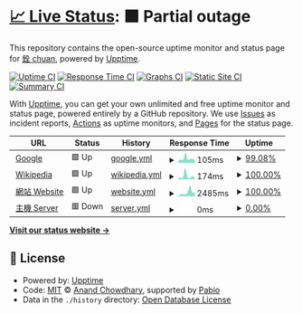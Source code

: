 # [📈 Live Status](https://demo.upptime.js.org): <!--live status--> **🟧 Partial outage**

This repository contains the open-source uptime monitor and status page for [銓 chuan](https://chuan0418.me/), powered by [Upptime](https://github.com/upptime/upptime).

[![Uptime CI](https://github.com/chuan0418-com/upptime/workflows/Uptime%20CI/badge.svg)](https://github.com/chuan0418-com/upptime/actions?query=workflow%3A%22Uptime+CI%22)
[![Response Time CI](https://github.com/chuan0418-com/upptime/workflows/Response%20Time%20CI/badge.svg)](https://github.com/chuan0418-com/upptime/actions?query=workflow%3A%22Response+Time+CI%22)
[![Graphs CI](https://github.com/chuan0418-com/upptime/workflows/Graphs%20CI/badge.svg)](https://github.com/chuan0418-com/upptime/actions?query=workflow%3A%22Graphs+CI%22)
[![Static Site CI](https://github.com/chuan0418-com/upptime/workflows/Static%20Site%20CI/badge.svg)](https://github.com/chuan0418-com/upptime/actions?query=workflow%3A%22Static+Site+CI%22)
[![Summary CI](https://github.com/chuan0418-com/upptime/workflows/Summary%20CI/badge.svg)](https://github.com/chuan0418-com/upptime/actions?query=workflow%3A%22Summary+CI%22)

With [Upptime](https://upptime.js.org), you can get your own unlimited and free uptime monitor and status page, powered entirely by a GitHub repository. We use [Issues](https://github.com/chuan0418-com/upptime/issues) as incident reports, [Actions](https://github.com/chuan0418-com/upptime/actions) as uptime monitors, and [Pages](https://demo.upptime.js.org) for the status page.

<!--start: status pages-->
<!-- This summary is generated by Upptime (https://github.com/upptime/upptime) -->
<!-- Do not edit this manually, your changes will be overwritten -->
<!-- prettier-ignore -->
| URL | Status | History | Response Time | Uptime |
| --- | ------ | ------- | ------------- | ------ |
| <img alt="" src="https://icons.duckduckgo.com/ip3/www.google.com.ico" height="13"> [Google](https://www.google.com) | 🟩 Up | [google.yml](https://github.com/chuan0418-com/upptime/commits/HEAD/history/google.yml) | <details><summary><img alt="Response time graph" src="./graphs/google/response-time-week.png" height="20"> 105ms</summary><br><a href="https://status-beta2.chuan0418.com/history/google"><img alt="Response time 119" src="https://img.shields.io/endpoint?url=https%3A%2F%2Fraw.githubusercontent.com%2Fchuan0418-com%2Fupptime%2FHEAD%2Fapi%2Fgoogle%2Fresponse-time.json"></a><br><a href="https://status-beta2.chuan0418.com/history/google"><img alt="24-hour response time 72" src="https://img.shields.io/endpoint?url=https%3A%2F%2Fraw.githubusercontent.com%2Fchuan0418-com%2Fupptime%2FHEAD%2Fapi%2Fgoogle%2Fresponse-time-day.json"></a><br><a href="https://status-beta2.chuan0418.com/history/google"><img alt="7-day response time 105" src="https://img.shields.io/endpoint?url=https%3A%2F%2Fraw.githubusercontent.com%2Fchuan0418-com%2Fupptime%2FHEAD%2Fapi%2Fgoogle%2Fresponse-time-week.json"></a><br><a href="https://status-beta2.chuan0418.com/history/google"><img alt="30-day response time 114" src="https://img.shields.io/endpoint?url=https%3A%2F%2Fraw.githubusercontent.com%2Fchuan0418-com%2Fupptime%2FHEAD%2Fapi%2Fgoogle%2Fresponse-time-month.json"></a><br><a href="https://status-beta2.chuan0418.com/history/google"><img alt="1-year response time 119" src="https://img.shields.io/endpoint?url=https%3A%2F%2Fraw.githubusercontent.com%2Fchuan0418-com%2Fupptime%2FHEAD%2Fapi%2Fgoogle%2Fresponse-time-year.json"></a></details> | <details><summary><a href="https://status-beta2.chuan0418.com/history/google">99.08%</a></summary><a href="https://status-beta2.chuan0418.com/history/google"><img alt="All-time uptime 100.00%" src="https://img.shields.io/endpoint?url=https%3A%2F%2Fraw.githubusercontent.com%2Fchuan0418-com%2Fupptime%2FHEAD%2Fapi%2Fgoogle%2Fuptime.json"></a><br><a href="https://status-beta2.chuan0418.com/history/google"><img alt="24-hour uptime 100.00%" src="https://img.shields.io/endpoint?url=https%3A%2F%2Fraw.githubusercontent.com%2Fchuan0418-com%2Fupptime%2FHEAD%2Fapi%2Fgoogle%2Fuptime-day.json"></a><br><a href="https://status-beta2.chuan0418.com/history/google"><img alt="7-day uptime 99.08%" src="https://img.shields.io/endpoint?url=https%3A%2F%2Fraw.githubusercontent.com%2Fchuan0418-com%2Fupptime%2FHEAD%2Fapi%2Fgoogle%2Fuptime-week.json"></a><br><a href="https://status-beta2.chuan0418.com/history/google"><img alt="30-day uptime 99.75%" src="https://img.shields.io/endpoint?url=https%3A%2F%2Fraw.githubusercontent.com%2Fchuan0418-com%2Fupptime%2FHEAD%2Fapi%2Fgoogle%2Fuptime-month.json"></a><br><a href="https://status-beta2.chuan0418.com/history/google"><img alt="1-year uptime 99.98%" src="https://img.shields.io/endpoint?url=https%3A%2F%2Fraw.githubusercontent.com%2Fchuan0418-com%2Fupptime%2FHEAD%2Fapi%2Fgoogle%2Fuptime-year.json"></a></details>
| <img alt="" src="https://icons.duckduckgo.com/ip3/en.wikipedia.org.ico" height="13"> [Wikipedia](https://en.wikipedia.org) | 🟩 Up | [wikipedia.yml](https://github.com/chuan0418-com/upptime/commits/HEAD/history/wikipedia.yml) | <details><summary><img alt="Response time graph" src="./graphs/wikipedia/response-time-week.png" height="20"> 174ms</summary><br><a href="https://status-beta2.chuan0418.com/history/wikipedia"><img alt="Response time 167" src="https://img.shields.io/endpoint?url=https%3A%2F%2Fraw.githubusercontent.com%2Fchuan0418-com%2Fupptime%2FHEAD%2Fapi%2Fwikipedia%2Fresponse-time.json"></a><br><a href="https://status-beta2.chuan0418.com/history/wikipedia"><img alt="24-hour response time 74" src="https://img.shields.io/endpoint?url=https%3A%2F%2Fraw.githubusercontent.com%2Fchuan0418-com%2Fupptime%2FHEAD%2Fapi%2Fwikipedia%2Fresponse-time-day.json"></a><br><a href="https://status-beta2.chuan0418.com/history/wikipedia"><img alt="7-day response time 174" src="https://img.shields.io/endpoint?url=https%3A%2F%2Fraw.githubusercontent.com%2Fchuan0418-com%2Fupptime%2FHEAD%2Fapi%2Fwikipedia%2Fresponse-time-week.json"></a><br><a href="https://status-beta2.chuan0418.com/history/wikipedia"><img alt="30-day response time 185" src="https://img.shields.io/endpoint?url=https%3A%2F%2Fraw.githubusercontent.com%2Fchuan0418-com%2Fupptime%2FHEAD%2Fapi%2Fwikipedia%2Fresponse-time-month.json"></a><br><a href="https://status-beta2.chuan0418.com/history/wikipedia"><img alt="1-year response time 167" src="https://img.shields.io/endpoint?url=https%3A%2F%2Fraw.githubusercontent.com%2Fchuan0418-com%2Fupptime%2FHEAD%2Fapi%2Fwikipedia%2Fresponse-time-year.json"></a></details> | <details><summary><a href="https://status-beta2.chuan0418.com/history/wikipedia">100.00%</a></summary><a href="https://status-beta2.chuan0418.com/history/wikipedia"><img alt="All-time uptime 100.00%" src="https://img.shields.io/endpoint?url=https%3A%2F%2Fraw.githubusercontent.com%2Fchuan0418-com%2Fupptime%2FHEAD%2Fapi%2Fwikipedia%2Fuptime.json"></a><br><a href="https://status-beta2.chuan0418.com/history/wikipedia"><img alt="24-hour uptime 100.00%" src="https://img.shields.io/endpoint?url=https%3A%2F%2Fraw.githubusercontent.com%2Fchuan0418-com%2Fupptime%2FHEAD%2Fapi%2Fwikipedia%2Fuptime-day.json"></a><br><a href="https://status-beta2.chuan0418.com/history/wikipedia"><img alt="7-day uptime 100.00%" src="https://img.shields.io/endpoint?url=https%3A%2F%2Fraw.githubusercontent.com%2Fchuan0418-com%2Fupptime%2FHEAD%2Fapi%2Fwikipedia%2Fuptime-week.json"></a><br><a href="https://status-beta2.chuan0418.com/history/wikipedia"><img alt="30-day uptime 100.00%" src="https://img.shields.io/endpoint?url=https%3A%2F%2Fraw.githubusercontent.com%2Fchuan0418-com%2Fupptime%2FHEAD%2Fapi%2Fwikipedia%2Fuptime-month.json"></a><br><a href="https://status-beta2.chuan0418.com/history/wikipedia"><img alt="1-year uptime 100.00%" src="https://img.shields.io/endpoint?url=https%3A%2F%2Fraw.githubusercontent.com%2Fchuan0418-com%2Fupptime%2FHEAD%2Fapi%2Fwikipedia%2Fuptime-year.json"></a></details>
| <img alt="" src="https://icons.duckduckgo.com/ip3/www.chuan0418.com.ico" height="13"> [網站 Website](https://www.chuan0418.com) | 🟩 Up | [website.yml](https://github.com/chuan0418-com/upptime/commits/HEAD/history/website.yml) | <details><summary><img alt="Response time graph" src="./graphs/website/response-time-week.png" height="20"> 2485ms</summary><br><a href="https://status-beta2.chuan0418.com/history/website"><img alt="Response time 2606" src="https://img.shields.io/endpoint?url=https%3A%2F%2Fraw.githubusercontent.com%2Fchuan0418-com%2Fupptime%2FHEAD%2Fapi%2Fwebsite%2Fresponse-time.json"></a><br><a href="https://status-beta2.chuan0418.com/history/website"><img alt="24-hour response time 1428" src="https://img.shields.io/endpoint?url=https%3A%2F%2Fraw.githubusercontent.com%2Fchuan0418-com%2Fupptime%2FHEAD%2Fapi%2Fwebsite%2Fresponse-time-day.json"></a><br><a href="https://status-beta2.chuan0418.com/history/website"><img alt="7-day response time 2485" src="https://img.shields.io/endpoint?url=https%3A%2F%2Fraw.githubusercontent.com%2Fchuan0418-com%2Fupptime%2FHEAD%2Fapi%2Fwebsite%2Fresponse-time-week.json"></a><br><a href="https://status-beta2.chuan0418.com/history/website"><img alt="30-day response time 2045" src="https://img.shields.io/endpoint?url=https%3A%2F%2Fraw.githubusercontent.com%2Fchuan0418-com%2Fupptime%2FHEAD%2Fapi%2Fwebsite%2Fresponse-time-month.json"></a><br><a href="https://status-beta2.chuan0418.com/history/website"><img alt="1-year response time 2606" src="https://img.shields.io/endpoint?url=https%3A%2F%2Fraw.githubusercontent.com%2Fchuan0418-com%2Fupptime%2FHEAD%2Fapi%2Fwebsite%2Fresponse-time-year.json"></a></details> | <details><summary><a href="https://status-beta2.chuan0418.com/history/website">100.00%</a></summary><a href="https://status-beta2.chuan0418.com/history/website"><img alt="All-time uptime 99.03%" src="https://img.shields.io/endpoint?url=https%3A%2F%2Fraw.githubusercontent.com%2Fchuan0418-com%2Fupptime%2FHEAD%2Fapi%2Fwebsite%2Fuptime.json"></a><br><a href="https://status-beta2.chuan0418.com/history/website"><img alt="24-hour uptime 100.00%" src="https://img.shields.io/endpoint?url=https%3A%2F%2Fraw.githubusercontent.com%2Fchuan0418-com%2Fupptime%2FHEAD%2Fapi%2Fwebsite%2Fuptime-day.json"></a><br><a href="https://status-beta2.chuan0418.com/history/website"><img alt="7-day uptime 100.00%" src="https://img.shields.io/endpoint?url=https%3A%2F%2Fraw.githubusercontent.com%2Fchuan0418-com%2Fupptime%2FHEAD%2Fapi%2Fwebsite%2Fuptime-week.json"></a><br><a href="https://status-beta2.chuan0418.com/history/website"><img alt="30-day uptime 100.00%" src="https://img.shields.io/endpoint?url=https%3A%2F%2Fraw.githubusercontent.com%2Fchuan0418-com%2Fupptime%2FHEAD%2Fapi%2Fwebsite%2Fuptime-month.json"></a><br><a href="https://status-beta2.chuan0418.com/history/website"><img alt="1-year uptime 99.03%" src="https://img.shields.io/endpoint?url=https%3A%2F%2Fraw.githubusercontent.com%2Fchuan0418-com%2Fupptime%2FHEAD%2Fapi%2Fwebsite%2Fuptime-year.json"></a></details>
| <img alt="" src="https://icons.duckduckgo.com/ip3/null.ico" height="13"> [主機 Server](ip.chuan0418.net) | 🟥 Down | [server.yml](https://github.com/chuan0418-com/upptime/commits/HEAD/history/server.yml) | <details><summary><img alt="Response time graph" src="./graphs/server/response-time-week.png" height="20"> 0ms</summary><br><a href="https://status-beta2.chuan0418.com/history/server"><img alt="Response time 0" src="https://img.shields.io/endpoint?url=https%3A%2F%2Fraw.githubusercontent.com%2Fchuan0418-com%2Fupptime%2FHEAD%2Fapi%2Fserver%2Fresponse-time.json"></a><br><a href="https://status-beta2.chuan0418.com/history/server"><img alt="24-hour response time 0" src="https://img.shields.io/endpoint?url=https%3A%2F%2Fraw.githubusercontent.com%2Fchuan0418-com%2Fupptime%2FHEAD%2Fapi%2Fserver%2Fresponse-time-day.json"></a><br><a href="https://status-beta2.chuan0418.com/history/server"><img alt="7-day response time 0" src="https://img.shields.io/endpoint?url=https%3A%2F%2Fraw.githubusercontent.com%2Fchuan0418-com%2Fupptime%2FHEAD%2Fapi%2Fserver%2Fresponse-time-week.json"></a><br><a href="https://status-beta2.chuan0418.com/history/server"><img alt="30-day response time 0" src="https://img.shields.io/endpoint?url=https%3A%2F%2Fraw.githubusercontent.com%2Fchuan0418-com%2Fupptime%2FHEAD%2Fapi%2Fserver%2Fresponse-time-month.json"></a><br><a href="https://status-beta2.chuan0418.com/history/server"><img alt="1-year response time 0" src="https://img.shields.io/endpoint?url=https%3A%2F%2Fraw.githubusercontent.com%2Fchuan0418-com%2Fupptime%2FHEAD%2Fapi%2Fserver%2Fresponse-time-year.json"></a></details> | <details><summary><a href="https://status-beta2.chuan0418.com/history/server">0.00%</a></summary><a href="https://status-beta2.chuan0418.com/history/server"><img alt="All-time uptime 0.00%" src="https://img.shields.io/endpoint?url=https%3A%2F%2Fraw.githubusercontent.com%2Fchuan0418-com%2Fupptime%2FHEAD%2Fapi%2Fserver%2Fuptime.json"></a><br><a href="https://status-beta2.chuan0418.com/history/server"><img alt="24-hour uptime 0.00%" src="https://img.shields.io/endpoint?url=https%3A%2F%2Fraw.githubusercontent.com%2Fchuan0418-com%2Fupptime%2FHEAD%2Fapi%2Fserver%2Fuptime-day.json"></a><br><a href="https://status-beta2.chuan0418.com/history/server"><img alt="7-day uptime 0.00%" src="https://img.shields.io/endpoint?url=https%3A%2F%2Fraw.githubusercontent.com%2Fchuan0418-com%2Fupptime%2FHEAD%2Fapi%2Fserver%2Fuptime-week.json"></a><br><a href="https://status-beta2.chuan0418.com/history/server"><img alt="30-day uptime 0.00%" src="https://img.shields.io/endpoint?url=https%3A%2F%2Fraw.githubusercontent.com%2Fchuan0418-com%2Fupptime%2FHEAD%2Fapi%2Fserver%2Fuptime-month.json"></a><br><a href="https://status-beta2.chuan0418.com/history/server"><img alt="1-year uptime 0.00%" src="https://img.shields.io/endpoint?url=https%3A%2F%2Fraw.githubusercontent.com%2Fchuan0418-com%2Fupptime%2FHEAD%2Fapi%2Fserver%2Fuptime-year.json"></a></details>

<!--end: status pages-->

[**Visit our status website →**](https://demo.upptime.js.org)

## 📄 License

- Powered by: [Upptime](https://github.com/upptime/upptime)
- Code: [MIT](./LICENSE) © [Anand Chowdhary](https://anandchowdhary.com), supported by [Pabio](https://pabio.com)
- Data in the `./history` directory: [Open Database License](https://opendatacommons.org/licenses/odbl/1-0/)
